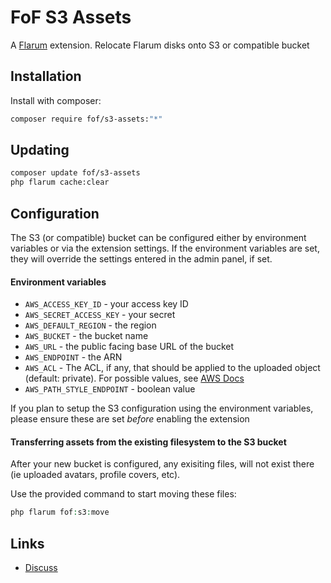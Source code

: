 # FoF S3 Assets

A [Flarum](http://flarum.org) extension. Relocate Flarum disks onto S3 or compatible bucket

## Installation

Install with composer:

```sh
composer require fof/s3-assets:"*"
```

## Updating

```sh
composer update fof/s3-assets
php flarum cache:clear
```

## Configuration

The S3 (or compatible) bucket can be configured either by environment variables or via the extension settings. If the environment variables are set, they will override the settings entered in the admin panel, if set.

#### Environment variables
- `AWS_ACCESS_KEY_ID` - your access key ID
- `AWS_SECRET_ACCESS_KEY` - your secret
- `AWS_DEFAULT_REGION` - the region
- `AWS_BUCKET` - the bucket name
- `AWS_URL` - the public facing base URL of the bucket
- `AWS_ENDPOINT` - the ARN
- `AWS_ACL` - The ACL, if any, that should be applied to the uploaded object (default: private). For possible values, see [AWS Docs](https://docs.aws.amazon.com/AmazonS3/latest/dev/acl-overview.html#canned-acl) 
- `AWS_PATH_STYLE_ENDPOINT` - boolean value

If you plan to setup the S3 configuration using the environment variables, please ensure these are set _before_ enabling the extension

#### Transferring assets from the existing filesystem to the S3 bucket

After your new bucket is configured, any exisiting files, will not exist there (ie uploaded avatars, profile covers, etc).

Use the provided command to start moving these files:

```php
php flarum fof:s3:move
```

## Links

- [Discuss](https://discuss.flarum.org/d/PUT_DISCUSS_SLUG_HERE)
